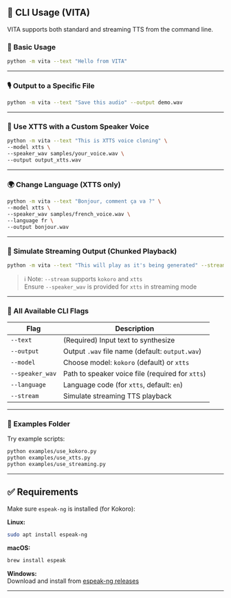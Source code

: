 
## 🔧 CLI Usage (VITA)

VITA supports both standard and streaming TTS from the command line.

### 📌 Basic Usage

```bash
python -m vita --text "Hello from VITA"
```

---

### 🎙️ Output to a Specific File

```bash
python -m vita --text "Save this audio" --output demo.wav
```

---

### 🧠 Use XTTS with a Custom Speaker Voice

```bash
python -m vita --text "This is XTTS voice cloning" \
--model xtts \
--speaker_wav samples/your_voice.wav \
--output output_xtts.wav
```

---

### 🌍 Change Language (XTTS only)

```bash
python -m vita --text "Bonjour, comment ça va ?" \
--model xtts \
--speaker_wav samples/french_voice.wav \
--language fr \
--output bonjour.wav
```

---

### 🚀 Simulate Streaming Output (Chunked Playback)

```bash
python -m vita --text "This will play as it's being generated" --stream
```

> ℹ️ Note: `--stream` supports `kokoro` and `xtts`  
> Ensure `--speaker_wav` is provided for `xtts` in streaming mode

---

### 🧩 All Available CLI Flags

| Flag | Description |
|------|-------------|
| `--text` | (Required) Input text to synthesize |
| `--output` | Output `.wav` file name (default: `output.wav`) |
| `--model` | Choose model: `kokoro` (default) or `xtts` |
| `--speaker_wav` | Path to speaker voice file (required for `xtts`) |
| `--language` | Language code (for `xtts`, default: `en`) |
| `--stream` | Simulate streaming TTS playback |

---

### 🧪 Examples Folder

Try example scripts:

```bash
python examples/use_kokoro.py
python examples/use_xtts.py
python examples/use_streaming.py
```

---

## ✅ Requirements

Make sure `espeak-ng` is installed (for Kokoro):

**Linux:**
```bash
sudo apt install espeak-ng
```

**macOS:**
```bash
brew install espeak
```

**Windows:**  
Download and install from [espeak-ng releases](https://github.com/espeak-ng/espeak-ng/releases)

---
